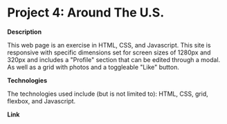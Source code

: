 # Project 4: Around The U.S.

**Description**

This web page is an exercise in HTML, CSS, and Javascript. This site is responsive with specific dimensions set for screen sizes of 1280px and 320px and includes a "Profile" section that can be edited through a modal. As well as a grid with photos and a toggleable "Like" button.

**Technologies**

The technologies used include (but is not limited to): HTML, CSS, grid, flexbox, and Javascript.

**Link**


